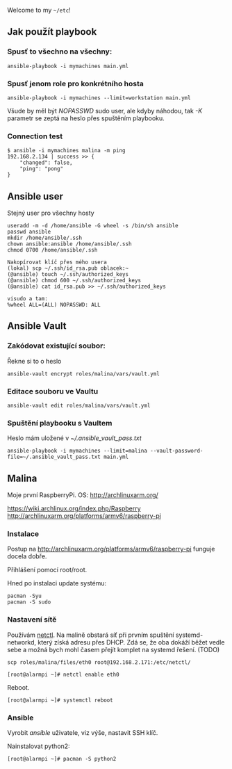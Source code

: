 Welcome to my `~/etc`!

## Jak použít playbook

### Spusť to všechno na všechny:
```
ansible-playbook -i mymachines main.yml
```

### Spusť jenom role pro konkrétního hosta

```
ansible-playbook -i mymachines --limit=workstation main.yml
```

Všude by měl být _NOPASSWD_ sudo user, ale kdyby náhodou, tak _-K_ parametr se zeptá na heslo přes spuštěním playbooku.

### Connection test

```
$ ansible -i mymachines malina -m ping      
192.168.2.134 | success >> {
    "changed": false, 
    "ping": "pong"
}
```

## Ansible user

Stejný user pro všechny hosty

```
useradd -m -d /home/ansible -G wheel -s /bin/sh ansible
passwd ansible
mkdir /home/ansible/.ssh
chown ansible:ansible /home/ansible/.ssh
chmod 0700 /home/ansible/.ssh

Nakopírovat klíč přes mého usera
(lokal) scp ~/.ssh/id_rsa.pub oblacek:~
(@ansible) touch ~/.ssh/authorized_keys
(@ansible) chmod 600 ~/.ssh/authorized_keys
(@ansible) cat id_rsa.pub >> ~/.ssh/authorized_keys

visudo a tam:
%wheel ALL=(ALL) NOPASSWD: ALL
```

## Ansible Vault

### Zakódovat existující soubor:
Řekne si to o heslo
```
ansible-vault encrypt roles/malina/vars/vault.yml
```

### Editace souboru ve Vaultu
```
ansible-vault edit roles/malina/vars/vault.yml
```

### Spuštění playbooku s Vaultem
Heslo mám uložené v _~/.ansible_vault_pass.txt_
```
ansible-playbook -i mymachines --limit=malina --vault-password-file=~/.ansible_vault_pass.txt main.yml
```

## Malina

Moje první RaspberryPi. OS: http://archlinuxarm.org/

https://wiki.archlinux.org/index.php/Raspberry
http://archlinuxarm.org/platforms/armv6/raspberry-pi

### Instalace

Postup na http://archlinuxarm.org/platforms/armv6/raspberry-pi funguje docela dobře.

Přihlášení pomocí root/root.

Hned po instalaci update systému:
```
pacman -Syu
pacman -S sudo
```

### Nastavení sítě

Používám [netctl](https://wiki.archlinux.org/index.php/netctl). Na malině obstará síť při prvním spuštění systemd-networkd, který získá adresu přes DHCP.
Zdá se, že oba dokáží běžet vedle sebe a možná bych mohl časem přejít komplet na systemd řešení. (TODO)

```
scp roles/malina/files/eth0 root@192.168.2.171:/etc/netctl/
```

```
[root@alarmpi ~]# netctl enable eth0
```

Reboot.
```
[root@alarmpi ~]# systemctl reboot
```

### Ansible

Vyrobit _ansible_ uživatele, viz výše, nastavit SSH klíč.

Nainstalovat python2:

```
[root@alarmpi ~]# pacman -S python2
```
